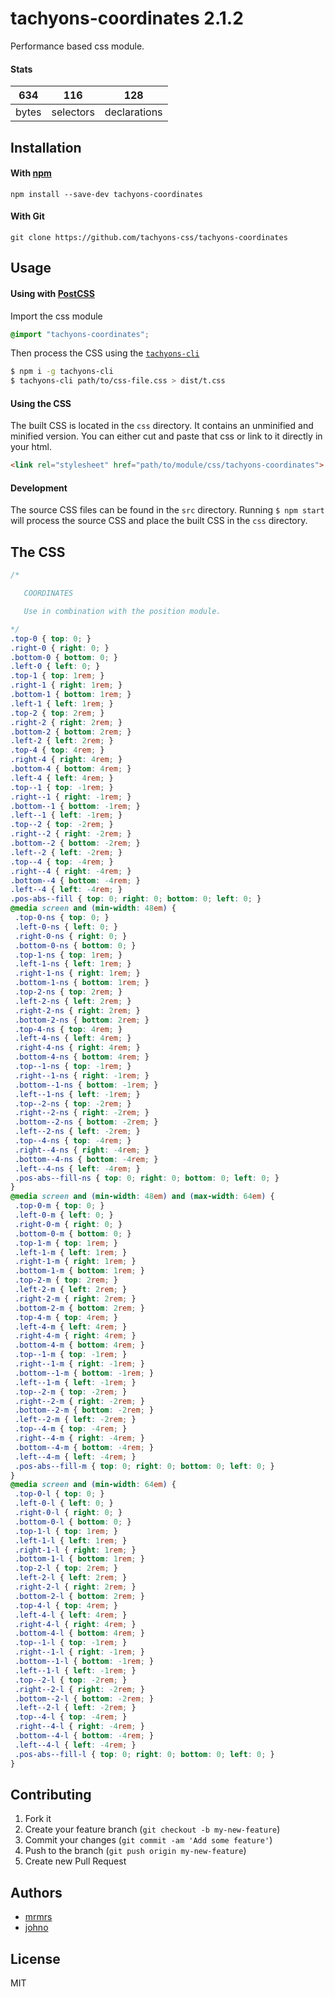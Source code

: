 # tachyons-coordinates 2.1.2

Performance based css module.

#### Stats

634 | 116 | 128
---|---|---
bytes | selectors | declarations

## Installation

#### With [npm](https://npmjs.com)

```
npm install --save-dev tachyons-coordinates
```

#### With Git

```
git clone https://github.com/tachyons-css/tachyons-coordinates
```

## Usage

#### Using with [PostCSS](https://github.com/postcss/postcss)

Import the css module

```css
@import "tachyons-coordinates";
```

Then process the CSS using the [`tachyons-cli`](https://github.com/tachyons-css/tachyons-cli)

```sh
$ npm i -g tachyons-cli
$ tachyons-cli path/to/css-file.css > dist/t.css
```

#### Using the CSS

The built CSS is located in the `css` directory. It contains an unminified and minified version.
You can either cut and paste that css or link to it directly in your html.

```html
<link rel="stylesheet" href="path/to/module/css/tachyons-coordinates">
```

#### Development

The source CSS files can be found in the `src` directory.
Running `$ npm start` will process the source CSS and place the built CSS in the `css` directory.

## The CSS

```css
/*

   COORDINATES

   Use in combination with the position module.

*/
.top-0 { top: 0; }
.right-0 { right: 0; }
.bottom-0 { bottom: 0; }
.left-0 { left: 0; }
.top-1 { top: 1rem; }
.right-1 { right: 1rem; }
.bottom-1 { bottom: 1rem; }
.left-1 { left: 1rem; }
.top-2 { top: 2rem; }
.right-2 { right: 2rem; }
.bottom-2 { bottom: 2rem; }
.left-2 { left: 2rem; }
.top-4 { top: 4rem; }
.right-4 { right: 4rem; }
.bottom-4 { bottom: 4rem; }
.left-4 { left: 4rem; }
.top--1 { top: -1rem; }
.right--1 { right: -1rem; }
.bottom--1 { bottom: -1rem; }
.left--1 { left: -1rem; }
.top--2 { top: -2rem; }
.right--2 { right: -2rem; }
.bottom--2 { bottom: -2rem; }
.left--2 { left: -2rem; }
.top--4 { top: -4rem; }
.right--4 { right: -4rem; }
.bottom--4 { bottom: -4rem; }
.left--4 { left: -4rem; }
.pos-abs--fill { top: 0; right: 0; bottom: 0; left: 0; }
@media screen and (min-width: 48em) {
 .top-0-ns { top: 0; }
 .left-0-ns { left: 0; }
 .right-0-ns { right: 0; }
 .bottom-0-ns { bottom: 0; }
 .top-1-ns { top: 1rem; }
 .left-1-ns { left: 1rem; }
 .right-1-ns { right: 1rem; }
 .bottom-1-ns { bottom: 1rem; }
 .top-2-ns { top: 2rem; }
 .left-2-ns { left: 2rem; }
 .right-2-ns { right: 2rem; }
 .bottom-2-ns { bottom: 2rem; }
 .top-4-ns { top: 4rem; }
 .left-4-ns { left: 4rem; }
 .right-4-ns { right: 4rem; }
 .bottom-4-ns { bottom: 4rem; }
 .top--1-ns { top: -1rem; }
 .right--1-ns { right: -1rem; }
 .bottom--1-ns { bottom: -1rem; }
 .left--1-ns { left: -1rem; }
 .top--2-ns { top: -2rem; }
 .right--2-ns { right: -2rem; }
 .bottom--2-ns { bottom: -2rem; }
 .left--2-ns { left: -2rem; }
 .top--4-ns { top: -4rem; }
 .right--4-ns { right: -4rem; }
 .bottom--4-ns { bottom: -4rem; }
 .left--4-ns { left: -4rem; }
 .pos-abs--fill-ns { top: 0; right: 0; bottom: 0; left: 0; }
}
@media screen and (min-width: 48em) and (max-width: 64em) {
 .top-0-m { top: 0; }
 .left-0-m { left: 0; }
 .right-0-m { right: 0; }
 .bottom-0-m { bottom: 0; }
 .top-1-m { top: 1rem; }
 .left-1-m { left: 1rem; }
 .right-1-m { right: 1rem; }
 .bottom-1-m { bottom: 1rem; }
 .top-2-m { top: 2rem; }
 .left-2-m { left: 2rem; }
 .right-2-m { right: 2rem; }
 .bottom-2-m { bottom: 2rem; }
 .top-4-m { top: 4rem; }
 .left-4-m { left: 4rem; }
 .right-4-m { right: 4rem; }
 .bottom-4-m { bottom: 4rem; }
 .top--1-m { top: -1rem; }
 .right--1-m { right: -1rem; }
 .bottom--1-m { bottom: -1rem; }
 .left--1-m { left: -1rem; }
 .top--2-m { top: -2rem; }
 .right--2-m { right: -2rem; }
 .bottom--2-m { bottom: -2rem; }
 .left--2-m { left: -2rem; }
 .top--4-m { top: -4rem; }
 .right--4-m { right: -4rem; }
 .bottom--4-m { bottom: -4rem; }
 .left--4-m { left: -4rem; }
 .pos-abs--fill-m { top: 0; right: 0; bottom: 0; left: 0; }
}
@media screen and (min-width: 64em) {
 .top-0-l { top: 0; }
 .left-0-l { left: 0; }
 .right-0-l { right: 0; }
 .bottom-0-l { bottom: 0; }
 .top-1-l { top: 1rem; }
 .left-1-l { left: 1rem; }
 .right-1-l { right: 1rem; }
 .bottom-1-l { bottom: 1rem; }
 .top-2-l { top: 2rem; }
 .left-2-l { left: 2rem; }
 .right-2-l { right: 2rem; }
 .bottom-2-l { bottom: 2rem; }
 .top-4-l { top: 4rem; }
 .left-4-l { left: 4rem; }
 .right-4-l { right: 4rem; }
 .bottom-4-l { bottom: 4rem; }
 .top--1-l { top: -1rem; }
 .right--1-l { right: -1rem; }
 .bottom--1-l { bottom: -1rem; }
 .left--1-l { left: -1rem; }
 .top--2-l { top: -2rem; }
 .right--2-l { right: -2rem; }
 .bottom--2-l { bottom: -2rem; }
 .left--2-l { left: -2rem; }
 .top--4-l { top: -4rem; }
 .right--4-l { right: -4rem; }
 .bottom--4-l { bottom: -4rem; }
 .left--4-l { left: -4rem; }
 .pos-abs--fill-l { top: 0; right: 0; bottom: 0; left: 0; }
}
```

## Contributing

1. Fork it
2. Create your feature branch (`git checkout -b my-new-feature`)
3. Commit your changes (`git commit -am 'Add some feature'`)
4. Push to the branch (`git push origin my-new-feature`)
5. Create new Pull Request

## Authors

* [mrmrs](http://mrmrs.io)
* [johno](http://johnotander.com)

## License

MIT

